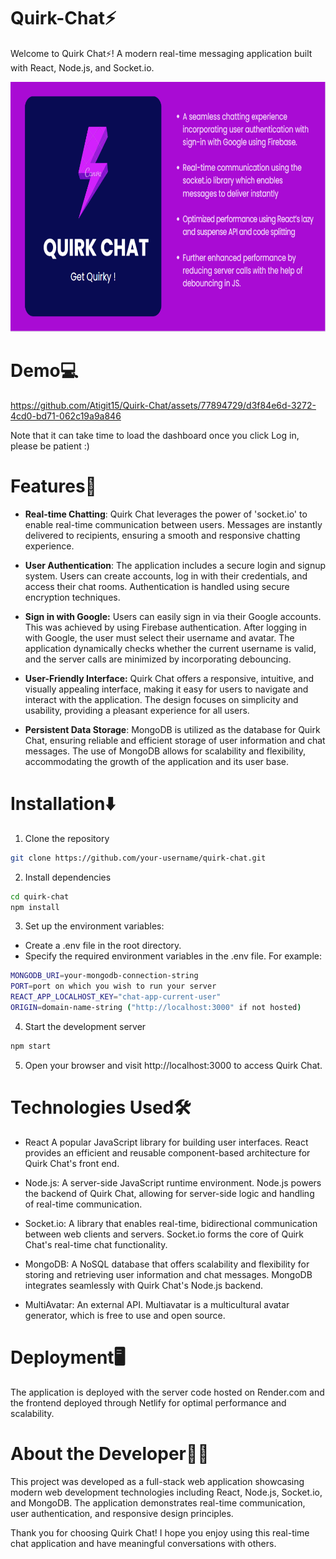 # Quirk-Chat⚡
Welcome to Quirk Chat⚡! A modern real-time messaging application built with React, Node.js, and Socket.io.
<p align="center"><img src="screenshots/cover-pic.png" alt="app poster" height="400" width="700"></p>

# Demo💻

https://github.com/Atigit15/Quirk-Chat/assets/77894729/d3f84e6d-3272-4cd0-bd71-062c19a9a846

Note that it can take time to load the dashboard once you click Log in, please be patient :)

# Features💫
- **Real-time Chatting**: Quirk Chat leverages the power of 'socket.io' to enable real-time communication between users. Messages are instantly delivered to recipients, ensuring a smooth and responsive chatting experience.

- **User Authentication**: The application includes a secure login and signup system. Users can create accounts, log in with their credentials, and access their chat rooms. Authentication is handled using secure encryption techniques.

- **Sign in with Google:** Users can easily sign in via their Google accounts. This was achieved by using Firebase authentication. After logging in with Google, the user must select their username and avatar. The application dynamically checks whether the current username is valid, and the server calls are minimized by incorporating debouncing.

- **User-Friendly Interface:** Quirk Chat offers a responsive, intuitive, and visually appealing interface, making it easy for users to navigate and interact with the application. The design focuses on simplicity and usability, providing a pleasant experience for all users.

- **Persistent Data Storage**: MongoDB is utilized as the database for Quirk Chat, ensuring reliable and efficient storage of user information and chat messages. The use of MongoDB allows for scalability and flexibility, accommodating the growth of the application and its user base.

# Installation⬇️
1. Clone the repository
```bash
git clone https://github.com/your-username/quirk-chat.git
```
2. Install dependencies
```bash
cd quirk-chat
npm install
```
3. Set up the environment variables:
  - Create a .env file in the root directory.
  - Specify the required environment variables in the .env file. For example:
  ```bash
MONGODB_URI=your-mongodb-connection-string
PORT=port on which you wish to run your server
REACT_APP_LOCALHOST_KEY="chat-app-current-user" 
ORIGIN=domain-name-string ("http://localhost:3000" if not hosted)
```
4. Start the development server
```bash
npm start
```
5. Open your browser and visit http://localhost:3000 to access Quirk Chat.

# Technologies Used🛠️
- React A popular JavaScript library for building user interfaces. React provides an efficient and reusable component-based architecture for Quirk Chat's front end.

- Node.js: A server-side JavaScript runtime environment. Node.js powers the backend of Quirk Chat, allowing for server-side logic and handling of real-time communication.

- Socket.io: A library that enables real-time, bidirectional communication between web clients and servers. Socket.io forms the core of Quirk Chat's real-time chat functionality.

- MongoDB: A NoSQL database that offers scalability and flexibility for storing and retrieving user information and chat messages. MongoDB integrates seamlessly with Quirk Chat's Node.js backend.

- MultiAvatar: An external API. Multiavatar is a multicultural avatar generator, which is free to use and open source.

# Deployment🖥️
The application is deployed with the server code hosted on Render.com and the frontend deployed through Netlify for optimal performance and scalability.


# About the Developer👨‍💻
This project was developed as a full-stack web application showcasing modern web development technologies including React, Node.js, Socket.io, and MongoDB. The application demonstrates real-time communication, user authentication, and responsive design principles.

Thank you for choosing Quirk Chat! I hope you enjoy using this real-time chat application and have meaningful conversations with others.


